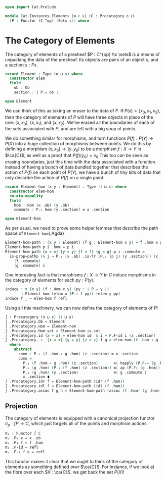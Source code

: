 ```agda
open import Cat.Prelude

module Cat.Instances.Elements {o ℓ s} (C : Precategory o ℓ)
  (P : Functor (C ^op) (Sets s)) where
```

<!--
```agda
open import Cat.Reasoning C
open Functor

private
  module P = Functor P
```
-->

# The Category of Elements

The category of elements of a presheaf $P : C^{op} \to \sets$ is a means
of unpacking the data of the presheaf. Its objects are pairs of an
object $x$, and a section $s : P x$.

```agda
record Element : Type (o ⊔ s) where
  constructor elem
  field
    ob : Ob
    section : ∣ P.₀ ob ∣

open Element
```

We can think of this as taking an eraser to the data of $P$. If $P(x) =
\{x_0, x_1, x_2\}$, then the category of elements of $P$ will have three
objects in place of the one: $(x, x_0)$, $(x, x_1)$, and $(x, x_2)$.
We've erased all the boundaries of each of the sets associated with $P$,
and are left with a big soup of points.

We do something similar for morphisms, and turn functions $P(f) : P(Y)
\to P(X)$ into a huge collection of morphisms between points. We do this
by defining a morphism $(x, x_0) \to (y, y_0)$ to be a morphism $f : X
\to Y$ in $\ca{C}$, as well as a proof that $P(f)(y_0) = x_0$ This too
can be seen as erasing boundaries, just this time with the data
associated with a function. Instead of having a bunch of data bundled
together that describes the action of $P(f)$ on each point of $P(Y)$, we
have a bunch of tiny bits of data that only describe the action of
$P(f)$ on a single point.

```agda
record Element-hom (x y : Element) : Type (ℓ ⊔ s) where
  constructor elem-hom
  no-eta-equality
  field
    hom : Hom (x .ob) (y .ob)
    commute : P.₁ hom (y .section) ≡ x .section

open Element-hom
```

As per usual, we need to prove some helper lemmas that describe the path
space of `Element-hom`{.Agda}

```agda
Element-hom-path : {x y : Element} {f g : Element-hom x y} → f .hom ≡ g .hom → f ≡ g
Element-hom-path p i .hom = p i
Element-hom-path {x = x} {y = y} {f = f} {g = g} p i .commute =
  is-prop→pathp (λ j → P.₀ (x .ob) .is-tr (P.₁ (p j) (y .section)) (x .section))
    (f .commute)
    (g .commute) i
```

<!--
```agda
Element-hom-is-set : ∀ (x y : Element) → is-set (Element-hom x y)
Element-hom-is-set x y =
  retract→is-hlevel 2 refold unfold retract T-is-set
  where
    T : Type _
    T = Σ[ hom ∈ Hom (x .ob) (y .ob) ]
        (P.₁ hom (y .section) ≡ x .section)

    refold : T → Element-hom x y
    refold (h , p) = elem-hom h p

    unfold : Element-hom x y → T
    unfold f = (f .hom , f .commute)

    retract : ∀ x → refold (unfold x) ≡ x
    retract x i .hom = x .hom
    retract x i .commute = x .commute

    T-is-set : is-set T
    T-is-set =
      Σ-is-hlevel 2 (Hom-set _ _)
                  λ f → Path-is-hlevel 2 (P.₀ (x .ob) .is-tr)
```
-->

One interesting fact is that morphisms $f : X \to Y$ in $C$ induce
morphisms in the category of elements for each $py : P(y)$.

```agda
induce : ∀ {x y} (f : Hom x y) (py : ∣ P.₀ y ∣)
       → Element-hom (elem x (P.₁ f py)) (elem y py)
induce f _ = elem-hom f refl
```

Using all this machinery, we can now define the category of elements of
$P$!

```agda
∫ : Precategory (o ⊔ s) (ℓ ⊔ s)
∫ .Precategory.Ob = Element
∫ .Precategory.Hom = Element-hom
∫ .Precategory.Hom-set = Element-hom-is-set
∫ .Precategory.id {x = x} = elem-hom id  λ i → P.F-id i (x .section)
∫ .Precategory._∘_ {x = x} {y = y} {z = z} f g = elem-hom (f .hom ∘ g .hom) comm
  where
    abstract
      comm : P.₁ (f .hom ∘ g .hom) (z .section) ≡ x .section
      comm =
        P.₁ (f .hom ∘ g .hom) (z .section)       ≡⟨ happly (P.F-∘ (g .hom) (f .hom)) (z .section) ⟩
        P.₁ (g .hom) (P.₁ (f .hom) (z .section)) ≡⟨ ap (P.F₁ (g .hom)) (f .commute)  ⟩
        P.₁ (g .hom) (y .section)                ≡⟨ g .commute ⟩
        x .section ∎
∫ .Precategory.idr f = Element-hom-path (idr (f .hom))
∫ .Precategory.idl f = Element-hom-path (idl (f .hom))
∫ .Precategory.assoc f g h = Element-hom-path (assoc (f .hom) (g .hom) (h .hom))
```

## Projection

The category of elements is equipped with a canonical projection functor
$\pi_p : \int P \to C$, which just forgets all of the points and
morphism actions.

```agda
πₚ : Functor ∫ C
πₚ .F₀ x = x .ob
πₚ .F₁ f = f .hom
πₚ .F-id = refl
πₚ .F-∘ f g = refl
```

This functor makes it clear that we ought to think of the category of
elements as something defined _over_ $\ca{C}$. For instance, if we look
at the fibre over each $X : \ca{C}$, we get back the set $P(X)$!
